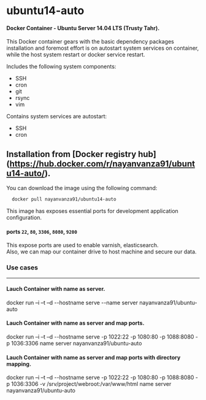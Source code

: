 # ubuntu14-auto
#### Docker Container - Ubuntu Server 14.04 LTS (Trusty Tahr).

This Docker container gears with the basic dependency packages installation and foremost effort is on autostart system services on container, while the host system restart or docker service restart.

Includes the following system components:
* SSH
* cron
* git
* rsync
* vim

Contains system services are autostart:
* SSH
* cron

Installation from [Docker registry hub] (https://hub.docker.com/r/nayanvanza91/ubuntu14-auto/).
----

You can download the image using the following command:

```bash
  docker pull nayanvanza91/ubuntu14-auto
```

This image has exposes essential ports for development application configuration.
#### ports `22`, `80`, `3306`, `8080`, `9200` 

This expose ports are used to enable varnish, elasticsearch.  
Also, we can map our container drive to host machine and secure our data.

### Use cases
----
#### Lauch Container with name as server.
docker run –i –t –d --hostname serve --name server nayanvanza91/ubuntu-auto
#### Lauch Container with name as server and map ports.
docker run –i –t –d --hostname serve -p 1022:22 -p 1080:80 -p 1088:8080 -p 1036:3306 name server nayanvanza91/ubuntu-auto
#### Lauch Container with name as server and map ports with directory mapping.
docker run –i –t –d --hostname serve -p 1022:22 -p 1080:80 -p 1088:8080 -p 1036:3306 -v /srv/project/webroot:/var/www/html name server nayanvanza91/ubuntu-auto


